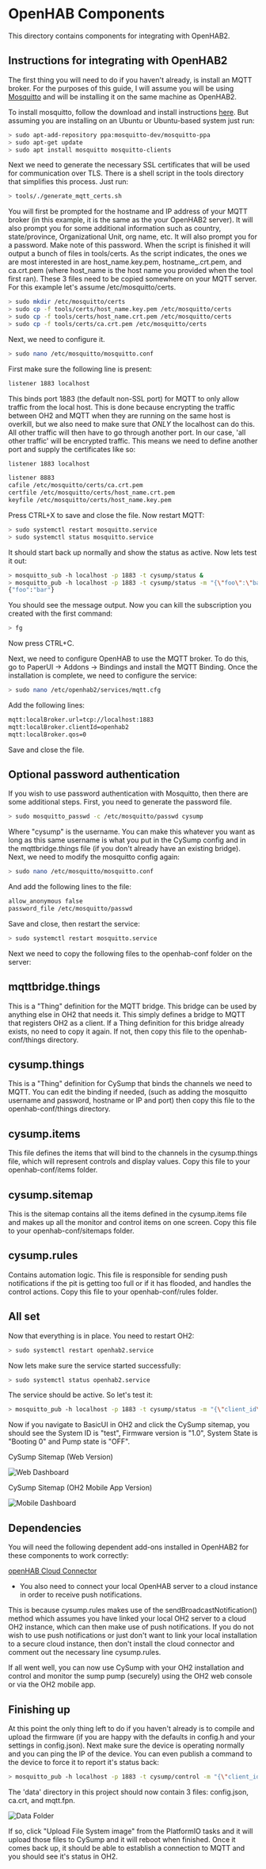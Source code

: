 # OpenHAB Components

This directory contains components for integrating with OpenHAB2.

## Instructions for integrating with OpenHAB2

The first thing you will need to do if you haven't already, is install an MQTT broker. For the purposes of this guide, I will assume you will be using [Mosquitto](https://mosquitto.org/) and will be installing it on the same machine as OpenHAB2.

To install mosquitto, follow the download and install instructions [here](https://mosquitto.org/download/). But assuming you are installing on an Ubuntu or Ubuntu-based system just run:

```bash
> sudo apt-add-repository ppa:mosquitto-dev/mosquitto-ppa
> sudo apt-get update
> sudo apt install mosquitto mosquitto-clients
```

Next we need to generate the necessary SSL certificates that will be used for communication over TLS.  There is a shell script in the tools directory that simplifies this process. Just run:

```bash
> tools/./generate_mqtt_certs.sh
```

You will first be prompted for the hostname and IP address of your MQTT broker (in this example, it is the same as the your OpenHAB2 server). It will also prompt you for some additional information such as country, state/province, Organizational Unit, org name, etc. It will also prompt you for a password. Make note of this password. When the script is finished it will output a bunch of files in tools/certs. As the script indicates, the ones we are most interested in are host_name.key.pem, hostname_.crt.pem, and ca.crt.pem (where host_name is the host name you provided when the tool first ran). These 3 files need to be copied somewhere on your MQTT server. For this example let's assume /etc/mosquitto/certs.

```bash
> sudo mkdir /etc/mosquitto/certs
> sudo cp -f tools/certs/host_name.key.pem /etc/mosquitto/certs
> sudo cp -f tools/certs/host_name.crt.pem /etc/mosquitto/certs
> sudo cp -f tools/certs/ca.crt.pem /etc/mosquitto/certs
```

Next, we need to configure it.

```bash
> sudo nano /etc/mosquitto/mosquitto.conf
```

First make sure the following line is present:

```txt
listener 1883 localhost
```

This binds port 1883 (the default non-SSL port) for MQTT to only allow traffic from the local host.  This is done because encrypting the traffic between OH2 and MQTT when they are running on the same host is overkill, but we also need to make sure that *ONLY* the localhost can do this.  All other traffic will then have to go through another port. In our case, 'all other traffic' will be encrypted traffic. This means we need to define another port and supply the certificates like so:

```txt
listener 1883 localhost

listener 8883
cafile /etc/mosquitto/certs/ca.crt.pem
certfile /etc/mosquitto/certs/host_name.crt.pem
keyfile /etc/mosquitto/certs/host_name.key.pem
```

Press CTRL+X to save and close the file.  Now restart MQTT:

```bash
> sudo systemctl restart mosquitto.service
> sudo systemctl status mosquitto.service
```

It should start back up normally and show the status as active. Now lets test it out:

```bash
> mosquitto_sub -h localhost -p 1883 -t cysump/status &
> mosquitto_pub -h localhost -p 1883 -t cysump/status -m "{\"foo\":\"bar\"}"
{"foo":"bar"}
```

You should see the message output. Now you can kill the subscription you created with the first command:

```bash
> fg
```

Now press CTRL+C.

Next, we need to configure OpenHAB to use the MQTT broker. To do this, go to PaperUI -> Addons -> Bindings and install the MQTT Binding.  Once the installation is complete, we need to configure the service:

```bash
> sudo nano /etc/openhab2/services/mqtt.cfg
```

Add the following lines:

```txt
mqtt:localBroker.url=tcp://localhost:1883
mqtt:localBroker.clientId=openhab2
mqtt:localBroker.qos=0
```

Save and close the file.

## Optional password authentication

If you wish to use password authentication with Mosquitto, then there are some additional steps. First, you need to generate the password file.

```bash
> sudo mosquitto_passwd -c /etc/mosquitto/passwd cysump
```

Where "cysump" is the username. You can make this whatever you want as long as this same username is what you put in the CySump config and in the mqttbridge.things file (if you don't already have an existing bridge). Next, we need to modify the mosquitto config again:

```bash
> sudo nano /etc/mosquitto/mosquitto.conf
```

And add the following lines to the file:

```txt
allow_anonymous false
password_file /etc/mosquitto/passwd
```

Save and close, then restart the service:

```bash
> sudo systemctl restart mosquitto.service
```

Next we need to copy the following files to the openhab-conf folder on the server:

## mqttbridge.things

This is a "Thing" definition for the MQTT bridge. This bridge can be used by anything else in OH2 that needs it. This simply defines a bridge to MQTT that registers OH2 as a client. If a Thing definition for this bridge already exists, no need to copy it again. If not, then copy this file to the openhab-conf/things directory.

## cysump.things

This is a "Thing" definition for CySump that binds the channels we need to MQTT.  You can edit the binding if needed, (such as adding the mosquitto username and password, hostname or IP and port) then copy this file to the openhab-conf/things directory.

## cysump.items

This file defines the items that will bind to the channels in the cysump.things file, which will represent controls and display values. Copy this file to your openhab-conf/items folder.

## cysump.sitemap

This is the sitemap contains all the items defined in the cysump.items file and makes up all the monitor and control items on one screen. Copy this file to your openhab-conf/sitemaps folder.

## cysump.rules

Contains automation logic. This file is responsible for sending push notifications if the pit is getting too full or if it has flooded, and handles the control actions. Copy this file to your openhab-conf/rules folder.

## All set

Now that everything is in place. You need to restart OH2:

```bash
> sudo systemctl restart openhab2.service
```

Now lets make sure the service started successfully:

```bash
> sudo systemctl status openhab2.service
```

The service should be active. So let's test it:

```bash
> mosquitto_pub -h localhost -p 1883 -t cysump/status -m "{\"client_id\":\"test\",\"pumpState\":\"OFF\",\"firmwareVersion\":\"1.0\",\"systemState\":0,\"waterLevelPercent\":50,\"pitState\":\"LOW\"}"
```

Now if you navigate to BasicUI in OH2 and click the CySump sitemap, you should see the System ID is "test", Firmware version is "1.0", System State is "Booting 0" and Pump state is "OFF".

CySump Sitemap (Web Version)

![Web Dashboard](../assets/web_dashboard.png)

CySump Sitemap (OH2 Mobile App Version)

![Mobile Dashboard](../assets/OH2_Mobile.jpg)

## Dependencies

You will need the following dependent add-ons installed in OpenHAB2 for these components to work correctly:

[openHAB Cloud Connector](https://www.openhab.org/addons/integrations/openhabcloud/)

- You also need to connect your local OpenHAB server to a cloud instance in order to receive push notifications.

This is because cysump.rules makes use of the sendBroadcastNotification() method which assumes you have linked your local OH2 server to a cloud OH2 instance, which can then make use of push notifications. If you do not wish to use push notifications or just don't want to link your local installation to a secure cloud instance, then don't install the cloud connector and comment out the necessary line cysump.rules.

If all went well, you can now use CySump with your OH2 installation and control and monitor the sump pump (securely) using the OH2 web console or via the OH2 mobile app.

## Finishing up

At this point the only thing left to do if you haven't already is to compile and upload the firmware (if you are happy with the defaults in config.h and your settings in config.json). Next make sure the device is operating normally and you can ping the IP of the device. You can even publish a command to the device to force it to report it's status back:

```bash
> mosquitto_pub -h localhost -p 1883 -t cysump/control -m "{\"client_id\":\"CYSUMP\",\"command\": 4}"
```

The 'data' directory in this project should now contain 3 files: config.json, ca.crt, and mqtt.fpn.

![Data Folder](../assets/data_dir.jpg)

If so, click "Upload File System image" from the PlatformIO tasks and it will upload those files to CySump and it will reboot when finished. Once it comes back up, it should be able to establish a connection to MQTT and you should see it's status in OH2.
